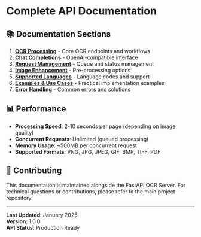 # Complete API Documentation


## 📚 Documentation Sections

1. **[OCR Processing](./ocr_processing.md)** - Core OCR endpoints and workflows
2. **[Chat Completions](./chat_completions.md)** - OpenAI-compatible interface
3. **[Request Management](./request_management.md)** - Queue and status management
4. **[Image Enhancement](./image_enhancement.md)** - Pre-processing options
5. **[Supported Languages](./supported_languages.md)** - Language codes and support
6. **[Examples & Use Cases](./examples.md)** - Practical implementation examples
7. **[Error Handling](./error_handling.md)** - Common errors and solutions


## 📊 Performance

- **Processing Speed**: 2-10 seconds per page (depending on image quality)
- **Concurrent Requests**: Unlimited (queued processing)
- **Memory Usage**: ~500MB per concurrent request
- **Supported Formats**: PNG, JPG, JPEG, GIF, BMP, TIFF, PDF

## 🤝 Contributing

This documentation is maintained alongside the FastAPI OCR Server. For technical questions or contributions, please refer to the main project repository.

---

**Last Updated**: January 2025  
**Version**: 1.0.0  
**API Status**: Production Ready